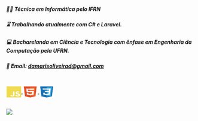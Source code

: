##### 👩‍💻 Técnica em Informática pelo IFRN
##### ⌛ Trabalhando atualmente com C# e Laravel.
##### 💻 Bacharelanda em Ciência e Tecnologia com ênfase em Engenharia da Computação pela UFRN.
##### 📧 Email: damarisoliveirad@gmail.com
 
##
  
  
<div style="aling:center">
  <a href="https://github.com/damarisoliveira">
    
</div>
  <br>
<div style="display: inline_block">
  <img align="center" alt="Javascript" height="30" width="40" src="https://raw.githubusercontent.com/devicons/devicon/master/icons/javascript/javascript-plain.svg">
  
  <img align="center" alt="HTML" height="30" width="40" src="https://raw.githubusercontent.com/devicons/devicon/master/icons/html5/html5-original.svg">
  
  <img align="center" alt="CSS" height="30" width="40" src="https://raw.githubusercontent.com/devicons/devicon/master/icons/css3/css3-original.svg">
    
</div>
  
  
##
  
  
<div>
  <a align="center" href="https://www.linkedin.com/in/dâmaris-damasceno/" ><img src="https://img.shields.io/badge/LinkedIn-0077B5?style=for-the-badge&logo=linkedin&logoColor=white"></a>
</div>
